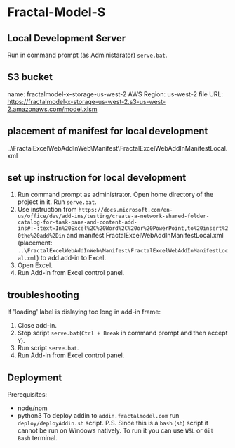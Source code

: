 # Fractal-Model-S

## Local Development Server
Run in command prompt (as Administarator) `serve.bat`.

## S3 bucket
name: fractalmodel-x-storage-us-west-2
AWS Region: us-west-2
file URL: https://fractalmodel-x-storage-us-west-2.s3-us-west-2.amazonaws.com/model.xlsm

## placement of manifest for local development
..\FractalExcelWebAddInWeb\Manifest\FractalExcelWebAddInManifestLocal.xml

## set up instruction for local development
1. Run command prompt as administrator. Open home directory of the project in it. Run `serve.bat`.
2. Use instruction from `https://docs.microsoft.com/en-us/office/dev/add-ins/testing/create-a-network-shared-folder-catalog-for-task-pane-and-content-add-ins#:~:text=In%20Excel%2C%20Word%2C%20or%20PowerPoint,to%20insert%20the%20add%2Din` and manifest FractalExcelWebAddInManifestLocal.xml (placement: `..\FractalExcelWebAddInWeb\Manifest\FractalExcelWebAddInManifestLocal.xml`) to add add-in to Excel.
3. Open Excel.
4. Run Add-in from Excel control panel.

## troubleshooting
If 'loading' label is dislaying too long in add-in frame:
  1. Close add-in.
  2. Stop script `serve.bat`(`Ctrl + Break` in command prompt and then accept `Y`).
  3. Run script `serve.bat`.
  4. Run Add-in from Excel control panel.

## Deployment ##
Prerequisites:
 - node/npm
 - python3
To deploy addin to `addin.fractalmodel.com` run `deploy/deployAddin.sh` script.
P.S. Since this is a `bash` (`sh`) script it cannot be run on Windows natively. To run it you can use `WSL` or `Git Bash` terminal.